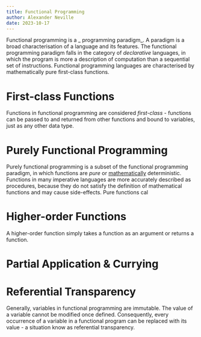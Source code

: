 ```yaml
---
title: Functional Programming
author: Alexander Neville
date: 2023-10-17
---
```


Functional programming is a _ programming paradigm_. A paradigm is a
broad characterisation of a language and its features. The functional
programming paradigm falls in the category of _declarative_ languages,
in which the program is more a description of computation than a
sequential set of instructions. Functional programming languages are
characterised by mathematically pure first-class functions.

# First-class Functions

Functions in functional programming are considered _first-class_ -
functions can be passed to and returned from other functions and bound
to variables, just as any other data type.

# Purely Functional Programming

Purely functional programming is a subset of the functional programming
paradigm, in which functions are _pure_ or
[mathematically](/maths/relations.md#functions) deterministic. Functions
in many imperative languages are more accurately described as
procedures, because they do not satisfy the definition of mathematical
functions and may cause side-effects. Pure functions cal

# Higher-order Functions

A higher-order function simply takes a function as an argument or
returns a function.

# Partial Application & Currying

# Referential Transparency

Generally, variables in functional programming are immutable. The value
of a variable cannot be modified once defined. Consequently, every
occurrence of a variable in a functional program can be replaced with
its value - a situation know as referential transparency.
